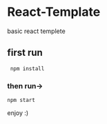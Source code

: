 # React-Template
basic react templete  


## first run   
``` npm install```

### then run->
```npm start```

enjoy :)
 
